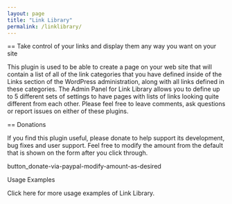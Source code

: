 ```yaml
---
layout: page
title: "Link Library"
permalink: /linklibrary/
---
```


== Take control of your links and display them any way you want on your site

This plugin is used to be able to create a page on your web site that will contain a list of all of the link categories that you have defined inside of the Links section of the WordPress administration, along with all links defined in these categories. The Admin Panel for Link Library allows you to define up to 5 different sets of settings to have pages with lists of links looking quite different from each other. Please feel free to leave comments, ask questions or report issues on either of these plugins.

== Donations

If you find this plugin useful, please donate to help support its development, bug fixes and user support. Feel free to modify the amount from the default that is shown on the form after you click through.

button_donate-via-paypal-modify-amount-as-desired

Usage Examples

Click here for more usage examples of Link Library.
